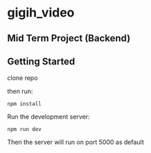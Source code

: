 # gigih_video
## Mid Term Project (Backend)

## Getting Started

<div>
<p>clone repo</p>
<p>then run:</p>
</div>

```
npm install
```
<div>
<p>Run the development server:</p>
</div>

```
npm run dev
```

<div>
<p>Then the server will run on port 5000 as default</p>
</div>



